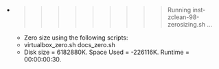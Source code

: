 * >>>>>>>>> Running inst-zclean-98-zerosizing.sh ...
  * Zero size using the following scripts:
  * virtualbox_zero.sh docs_zero.sh
  * Disk size = 6182880K. Space Used = -226116K. Runtime = 00:00:00:30.
